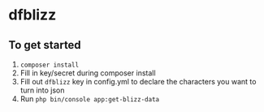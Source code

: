 dfblizz
=======

## To get started

1. `composer install`
2. Fill in key/secret during composer install
3. Fill out `dfblizz` key in config.yml to declare the characters you want to turn into json
4. Run `php bin/console app:get-blizz-data`
